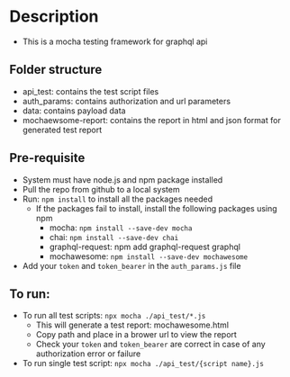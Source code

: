 # Description
- This is a mocha testing framework for graphql api

## Folder structure
- api_test: contains the test script files
- auth_params: contains authorization and url parameters
- data: contains payload data
- mochaewsome-report: contains the report in html and json format for generated test report

## Pre-requisite
- System must have node.js and npm package installed
- Pull the repo from github to a local system
- Run: `npm install` to install all the packages needed
    - If the packages fail to install, install the following packages using npm
        - mocha: `npm install --save-dev mocha`
        - chai: `npm install --save-dev chai`
        - graphql-request: npm add graphql-request graphql
        - mochawesome: `npm install --save-dev mochawesome`
- Add your `token` and `token_bearer` in the `auth_params.js` file

## To run:
- To run all test scripts: `npx mocha ./api_test/*.js`
    - This will generate a test report: mochawesome.html
    - Copy path and place in a brower url to view the report
    - Check your `token` and `token_bearer` are correct in case of any authorization error or failure
- To run single test script: `npx mocha ./api_test/{script name}.js`